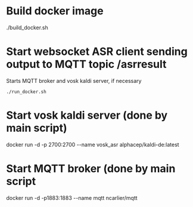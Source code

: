 # Build docker image

./build_docker.sh

# Start websocket ASR client sending output to MQTT topic /asrresult

Starts MQTT broker and vosk kaldi server, if necessary

```
./run_docker.sh
```

# Start vosk kaldi server (done by main script)

docker run -d -p 2700:2700 --name vosk_asr alphacep/kaldi-de:latest

# Start MQTT broker (done by main script

docker run -d -p1883:1883 --name mqtt ncarlier/mqtt
